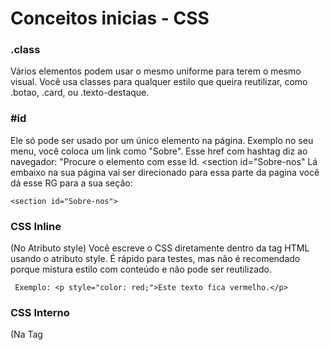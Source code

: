 # Conceitos inicias - CSS

### .class
Vários elementos podem usar o mesmo uniforme para terem o mesmo
visual. Você usa classes para qualquer estilo que queira reutilizar,
como .botao, .card, ou .texto-destaque.

### #id 
Ele só pode ser usado por um único elemento na página. Exemplo no
seu menu, você coloca um link como "Sobre". Esse href com hashtag diz ao
navegador: "Procure o elemento com esse Id. \<section id="Sobre-nos" Lá
embaixo na sua página vai ser direcionado para essa parte da pagina você
dá esse RG para a sua seção:
```{=html}
<section id="Sobre-nos">
```

### CSS Inline 
(No Atributo style) Você escreve o CSS diretamente dentro da tag HTML usando o atributo style. É rápido para testes, mas não é recomendado porque mistura estilo com conteúdo e não pode ser reutilizado.

```{=html}
 Exemplo: <p style="color: red;">Este texto fica vermelho.</p>
```
### CSS Interno 
(Na Tag <style>) Você coloca seu código CSS dentro de uma tag <style> no <head> do seu arquivo HTML. Os estilos afetam apenas essa página , mas é mais organizado que o inline.
```{=html}
Exemplo: No <head>, você teria <style> p { color: blue; } </style>.
```

### CSS Externo 
(Arquivo .css Linkado) Esta é a melhor prática. Você escreve todo o seu CSS em um arquivo separado (ex: style.css) e o "linka" no <head> do seu HTML. Isso mantém seu HTML limpo e permite que vários arquivos HTML usem o mesmo CSS, facilitando a manutenção.
```{=html}
Exemplo: No <head>, você teria <link rel="stylesheet" href="style.css">.
```
### Responsividade 
É a técnica de fazer seu site se adaptar e funcionar bem
em qualquer tamanho de tela, seja um celular, tablet ou desktop. Em vez
de ter um layout fixo, ele "responde" e muda de aparência.

A forma mais comum de fazer isso é com a abordagem Mobile First. Nela,
você primeiro cria o CSS base para o celular (que é mais simples) e,
depois, usa Media Queries (regras @media) para aplicar estilos
diferentes em telas maiores.

```{=html}
Mobile first - base

 . container {
 display : flex ; flex - direction :
column ;
}

. sidebar { width : 100%; }
```

A @media (ou Media Query) é a ferramenta principal da responsividade.
Ela permite que você aplique estilos CSS diferentes apenas quando uma
condição específica é atendida, como o tamanho da tela.
```{=html}
@media (min-width: 768px) { ... }
```


###  Resumo de Conceitos de CSS

| **Termo / Comando** | **Definição / Explicação** |
|----------------------|-----------------------------|
| **CSS** | Linguagem usada para definir a aparência do HTML. |
| **CSS Inline** | Estilo aplicado diretamente na tag HTML (atributo `style`). |
| **CSS Interno** | Estilo definido na tag `<style>` dentro do `<head>`. |
| **CSS Externo** | Estilo em um arquivo `.css` separado (boa prática). |
| **Seletor** | Define qual elemento HTML será estilizado. |
| **Propriedade** | O que será estilizado (ex: `color`, `font-size`). |
| **Valor** | Como será estilizado (ex: `blue`, `32px`). |
| **Seletor de Elemento** | Seleciona todas as tags de um tipo (ex: `p`). |
| **Seletor de ID** | Seleciona o elemento com aquele `id` (ex: `#titulo`). |
| **Seletor de Classe** | Seleciona todos os elementos com aquela `class` (ex: `.destaque`). |
| **Seletor Universal** | Seleciona todos os elementos da página (`*`). |
| **padding** | Espaçamento interno (entre o conteúdo e a borda). |
| **border** | Define a borda/limite da caixa. |
| **margin** | Espaçamento externo (entre a borda e outros elementos). |
| **box-sizing: border-box** | Inclui `padding` e `border` dentro do `width`/`height` (facilita layouts). |
| **border-radius** | Arredonda os cantos da caixa. |
| **Mobile First** | Técnica onde se estiliza primeiro para celular e depois para telas maiores. |
| **@media (Media Query)** | Aplica estilos apenas sob certas condições (ex: largura da tela). |
| **display: inline-block;** | Faz a caixa ficar lado a lado (como `inline`), mas permite definir `width` e `height` (como `block`). |
| **vertical-align: top;** | Alinha o topo de elementos `inline-block` de alturas diferentes. |



